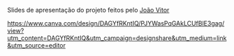 Slides de apresentação do projeto feitos pelo [João Vitor](https://github.com/CAMPOZs)

https://www.canva.com/design/DAGYfRKntIQ/PJYWasPqGAkLCUfBlE3gag/view?utm_content=DAGYfRKntIQ&utm_campaign=designshare&utm_medium=link&utm_source=editor

